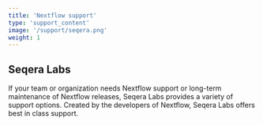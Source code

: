 ```yaml
---
title: 'Nextflow support'
type: 'support_content'
image: '/support/seqera.png'
weight: 1
---
```


## Seqera Labs
If your team or organization needs Nextflow support or long-term maintenance of Nextflow releases, Seqera Labs provides a variety of support options. Created by the developers of Nextflow, Seqera Labs offers best in class support.